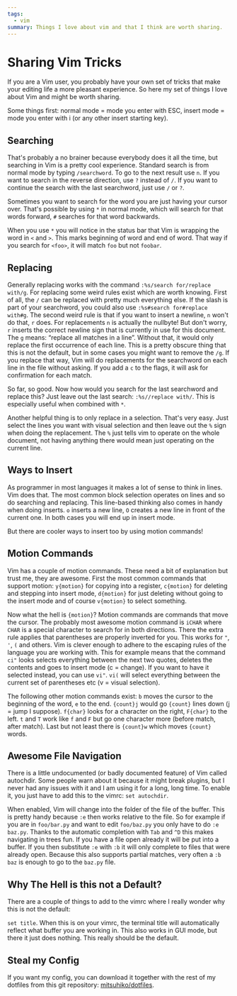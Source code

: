 ```yaml
---
tags:
  - vim
summary: Things I love about vim and that I think are worth sharing.
---
```


# Sharing Vim Tricks

If you are a Vim user, you probably have your own set of tricks that
make your editing life a more pleasant experience. So here my set of
things I love about Vim and might be worth sharing.

Some things first: normal mode = mode you enter with ESC, insert mode =
mode you enter with i (or any other insert starting key).

## Searching

That's probably a no brainer because everybody does it all the time, but
searching in Vim is a pretty cool experience. Standard search is from
normal mode by typing `/searchword`. To go to the next result use `n`.
If you want to search in the reverse direction, use `?` instead of `/`.
If you want to continue the search with the last searchword, just use
`/` or `?`.

Sometimes you want to search for the word you are just having your
cursor over. That's possible by using `*` in normal mode, which will
search for that words forward, `#` searches for that word backwards.

When you use `*` you will notice in the status bar that Vim is wrapping
the word in ` <` and ` >`. This marks beginning of word and end of word.
That way if you search for ` <foo >`, it will match `foo` but not
`foobar`.

## Replacing

Generally replacing works with the command `:%s/search for/replace
with/g`. For replacing some weird rules exist which are worth knowing.
First of all, the `/` can be replaced with pretty much everything else.
If the slash is part of your searchword, you could also use `:%s#search
for#replace with#g`. The second weird rule is that if you want to insert
a newline, ` n` won't do that, ` r` does. For replacements ` n` is
actually the nullbyte! But don't worry, ` r` inserts the correct newline
sign that is currently in use for this document. The `g` means: “replace
all matches in a line”. Without that, it would only replace the first
occurrence of each line. This is a pretty obscure thing that this is not
the default, but in some cases you might want to remove the `/g`. If you
replace that way, Vim will do replacements for the searchword on each
line in the file without asking. If you add a `c` to the flags, it will
ask for confirmation for each match.

So far, so good. Now how would you search for the last searchword and
replace this? Just leave out the last search: `:%s//replace with/`. This
is especially useful when combined with `*`.

Another helpful thing is to only replace in a selection. That's very
easy. Just select the lines you want with visual selection and then
leave out the `%` sign when doing the replacement. The `%` just tells
vim to operate on the whole document, not having anything there would
mean just operating on the current line.

## Ways to Insert

As programmer in most languages it makes a lot of sense to think in
lines. Vim does that. The most common block selection operates on lines
and so do searching and replacing. This line-based thinking also comes
in handy when doing inserts. `o` inserts a new line, `O` creates a new
line in front of the current one. In both cases you will end up in
insert mode.

But there are cooler ways to insert too by using motion commands!

## Motion Commands

Vim has a couple of motion commands. These need a bit of explanation but
trust me, they are awesome. First the most common commands that support
motion: `y{motion}` for copying into a register, `c{motion}` for
deleting and stepping into insert mode, `d{motion}` for just deleting
without going to the insert mode and of course `v{motion}` to select
something.

Now what the hell is `{motion}`? Motion commands are commands that move
the cursor. The probably most awesome motion command is `iCHAR` where
`CHAR` is a special character to search for in both directions. There
the extra rule applies that parentheses are properly inverted for you.
This works for `"`, `'`, `(` and others. Vim is clever enough to adhere
to the escaping rules of the language you are working with. This for
example means that the command `ci"` looks selects everything between
the next two quotes, deletes the contents and goes to insert mode (c =
change). If you want to have it selected instead, you can use `vi"`.
`vi(` will select everything between the current set of parentheses etc
(v = visual selection).

The following other motion commands exist: `b` moves the cursor to the
beginning of the word, `e` to the end. `{count}j` would go `{count}`
lines down (j = jump I suppose). `f{char}` looks for a character on the
right, `F{char}` to the left. `t` and `T` work like `f` and `F` but go
one character more (before match, after match). Last but not least there
is `{count}w` which moves `{count}` words.

## Awesome File Navigation

There is a little undocumented (or badly documented feature) of Vim
called autochdir. Some people warn about it because it might break
plugins, but I never had any issues with it and I am using it for a
long, long time. To enable it, you just have to add this to the vimrc:
`set autochdir`.

When enabled, Vim will change into the folder of the file of the buffer.
This is pretty handy because `:e` then works relative to the file. So
for example if you are in `foo/bar.py` and want to edit `foo/baz.py` you
only have to do `:e baz.py`. Thanks to the automatic completion with
`Tab` and `^D` this makes navigating in trees fun. If you have a file
open already it will be put into a buffer. If you then substitute `:e`
with `:b` it will only complete to files that were already open. Because
this also supports partial matches, very often a `:b baz` is enough to
go to the `baz.py` file.

## Why The Hell is this not a Default?

There are a couple of things to add to the vimrc where I really wonder
why this is not the default:

`set title`. When this is on your vimrc, the terminal title will
automatically reflect what buffer you are working in. This also works in
GUI mode, but there it just does nothing. This really should be the
default.

## Steal my Config

If you want my config, you can download it together with the rest of
my dotfiles from this git repository:
[mitsuhiko/dotfiles](http://github.com/mitsuhiko/dotfiles).
